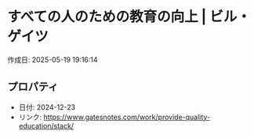 # すべての人のための教育の向上 | ビル・ゲイツ

作成日: 2025-05-19 19:16:14

## プロパティ

- 日付: 2024-12-23
- リンク: https://www.gatesnotes.com/work/provide-quality-education/stack/

